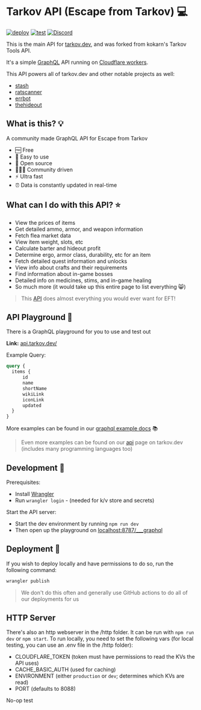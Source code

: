 # Tarkov API (Escape from Tarkov) 💻

[![deploy](https://github.com/the-hideout/tarkov-data-api/actions/workflows/deploy.yml/badge.svg)](https://github.com/the-hideout/tarkov-data-api/actions/workflows/deploy.yml) [![test](https://github.com/the-hideout/tarkov-api/actions/workflows/test.yml/badge.svg)](https://github.com/the-hideout/tarkov-api/actions/workflows/test.yml) [![Discord](https://img.shields.io/discord/956236955815907388?color=7388DA&label=Discord)](https://discord.gg/XPAsKGHSzH)

This is the main API for [tarkov.dev](https://tarkov.dev), and was forked from kokarn's Tarkov Tools API.

It's a simple [GraphQL](https://graphql.org/) API running on [Cloudflare workers](https://workers.cloudflare.com/).

This API powers all of tarkov.dev and other notable projects as well:

- [stash](https://github.com/the-hideout/stash)
- [ratscanner](https://github.com/RatScanner/RatScanner)
- [errbot](https://github.com/GrantBirki/errbot)
- [thehideout](https://play.google.com/store/apps/details?id=com.austinhodak.thehideout&hl=en_US&gl=US)

## What is this? 💡

A community made GraphQL API for Escape from Tarkov

- 🆓 Free
- 🔨 Easy to use
- 📖 Open source
- 🧑‍🤝‍🧑 Community driven
- ⚡ Ultra fast
- ⏰ Data is constantly updated in real-time

## What can I do with this API? ⭐

- View the prices of items
- Get detailed ammo, armor, and weapon information
- Fetch flea market data
- View item weight, slots, etc
- Calculate barter and hideout profit
- Determine ergo, armor class, durability, etc for an item
- Fetch detailed quest information and unlocks
- View info about crafts and their requirements
- Find information about in-game bosses
- Detailed info on medicines, stims, and in-game healing
- So much more (it would take up this entire page to list everything 😸)

> This [API](https://api.tarkov.dev/) does almost everything you would ever want for EFT!

## API Playground 🎾

There is a GraphQL playground for you to use and test out

**Link:** [api.tarkov.dev/](https://api.tarkov.dev/)

Example Query:

```graphql
query {
  items {
      id
      name
      shortName
      wikiLink
      iconLink
      updated
  }
}
```

More examples can be found in our [graphql example docs](./docs/graphql-examples.md) 📚

> Even more examples can be found on our [api](https://tarkov.dev/api/) page on tarkov.dev (includes many programming languages too)

## Development 🔨

Prerequisites:

- Install [Wrangler](https://github.com/cloudflare/wrangler)
- Run `wrangler login` - (needed for k/v store and secrets)

Start the API server:

- Start the dev environment by running `npm run dev`
- Then open up the playground on [localhost:8787/___graphql](http://127.0.0.1:8787/___graphql)

## Deployment 🚀

If you wish to deploy locally and have permissions to do so, run the following command:

```bash
wrangler publish
```

> We don't do this often and generally use GitHub actions to do all of our deployments for us

## HTTP Server

There's also an http webserver in the /http folder. It can be run with `npm run dev` or `npm start`. To run locally, you need to set the following vars (for local testing, you can use an .env file in the /http folder):

- CLOUDFLARE_TOKEN (token must have permissions to read the KVs the API uses)
- CACHE_BASIC_AUTH (used for caching)
- ENVIRONMENT (either `production` or `dev`; determines which KVs are read)
- PORT (defaults to 8088)

No-op test